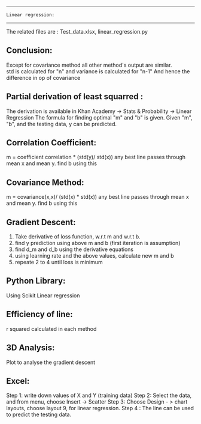 ----------------------------------------------------------
	Linear regression:
----------------------------------------------------------

The related files are : Test_data.xlsx, linear_regression.py

Conclusion: 
-----------
Except for covariance method all other method's output are similar.  
std is calculated for "n" and variance is calculated for "n-1"
And hence the difference in op of covariance

Partial derivation of least squarred :
--------------------------------------
The derivation is available in Khan Academy -> Stats & Probability -> Linear Regression 
The formula for finding optimal "m" and "b" is given. 
Given "m", "b", and the testing data, y can be predicted.

Correlation Coefficient:
------------------------
m = coefficient correlation *  (std(y)/ std(x))
any best line passes through mean x and mean y. find b using this

Covariance Method:
-----------------
m = covariance(x,x)/ (std(x) * std(x))
any best line passes through mean x and mean y. find b using this

Gradient Descent:
-----------------
1. Take derivative of loss function, w.r.t m and w.r.t b.
2. find y prediction using above m and b (first iteration is assumption)
3. find d_m and d_b using the derivative equations
4. using learning rate and the above values, calculate new m and b
5. repeate 2 to 4 until loss is minimum 

Python Library:
---------------
Using Scikit Linear regression

Efficiency of line:
------------------
r squared calculated in each method

3D Analysis:
-----------
Plot to analyse the gradient descent

Excel:
------
Step 1: write down values of X and Y (training data)
Step 2: Select the data, and from menu, choose Insert -> Scatter 
Step 3: Choose Design - > chart layouts, choose layout 9,  for linear regression. 
Step 4 : The line can be used to predict the testing data. 
